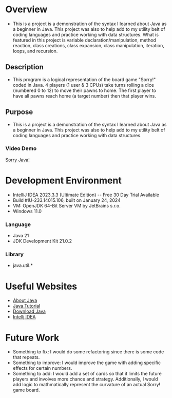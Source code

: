 # Overview

- This is a project is a demonstration of the syntax I learned about Java as a beginner in Java.  This project was also to help add to my utility belt of coding languages and practice working with data structures.  What is featured in this project is variable declaration/manipulation, method reaction, class creations, class expansion, class manipulation, iteration, loops, and recursion.

## Description
- This program is a logical representation of the board game "Sorry!" coded in Java.  4 players (1 user & 3 CPUs) take turns rolling a dice (numbered 0 to 12) to move their pawns to home.  The first player to have all pawns reach home (a target number) then that player wins.


## Purpose 
* This is a project is a demonstration of the syntax I learned about Java as a beginner in Java.  This project was also to help add to my utility belt of coding languages and practice working with data structures.

### Video Demo
[Sorry Java!](http://youtube.link.goes.here)

# Development Environment
- IntelliJ IDEA 2023.3.3 (Ultimate Edition) -- Free 30 Day Trial Available
- Build #IU-233.14015.106, built on January 24, 2024
- VM: OpenJDK 64-Bit Server VM by JetBrains s.r.o.
- Windows 11.0
### Language
- Java 21 
- JDK Development Kit 21.0.2
### Library
- java.util.*



# Useful Websites
- [About Java](https://docs.oracle.com/javase/tutorial/getStarted/intro/definition.html)
- [Java Tutorial](https://www.w3schools.com/java/java_while_loop.asp)
- [Download Java](https://jdk.java.net/)
- [Intellj IDEA](https://www.jetbrains.com/idea/download/?section=windows)

# Future Work
- Something to fix: I would do some refactoring since there is some code that repeats.
- Something to improve: I would improve the game with adding specific effects for certain numbers.
- Something to add: I would add a set of cards so that it limits the future players and involves more chance and strategy.  Additionally, I would add logic to mathmatically represent the curvature of an actual Sorry! game board.